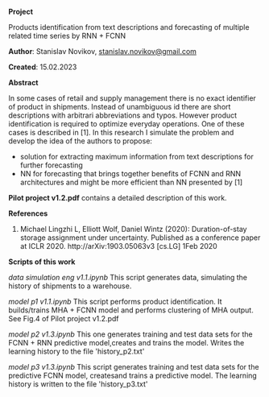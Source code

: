**Project**

Products identification from text descriptions and forecasting of multiple related time series by RNN + FCNN

**Author**: Stanislav Novikov, stanislav.novikov@gmail.com

**Created**: 15.02.2023

**Abstract**

In some cases of retail and supply management there is no exact identifier of product in
shipments. Instead of unambiguous id there are short descriptions with arbitrari
abbreviations and typos. However product identification is required to optimize everyday
operations. One of these cases is described in [1]. In this research I simulate the problem
and develop the idea of the authors to propose:
- solution for extracting maximum information from text descriptions for further forecasting
- NN for forecasting that brings together benefits of FCNN and RNN architectures and might
be more efficient than NN presented by [1]
 
**Pilot project v1.2.pdf** contains a detailed description of this work.

**References**
1. Michael Lingzhi L, Elliott Wolf, Daniel Wintz (2020): Duration-of-stay storage assignment
under uncertainty. Published as a conference paper at ICLR 2020. http://arXiv:1903.05063v3
[cs.LG] 1Feb 2020

**Scripts of this work**

*data simulation eng v1.1.ipynb* This script generates data, simulating the history of shipments to a warehouse.

*model p1 v1.1.ipynb* This script performs product identification. It builds/trains MHA + FCNN model and performs clustering of MHA output. See
Fig.4 of Pilot project v1.2.pdf

*model p2 v1.3.ipynb* This one generates training and test data sets for the FCNN + RNN predictive model,creates and trains the model. Writes the
learning history to the file 'history_p2.txt'

*model p3 v1.3.ipynb* This script generates training and test data sets for the predictive FCNN model, createsand trains a predictive model. The learning
history is written to the file 'history_p3.txt'
